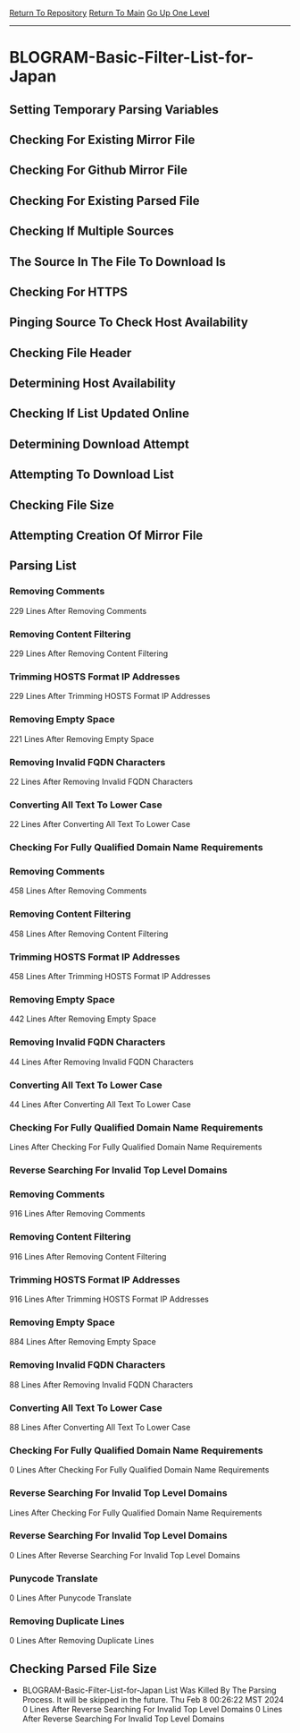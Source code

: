 [Return To Repository](https://github.com/DigitalWarrior/piholeparser/)
[Return To Main](https://github.com/DigitalWarrior/piholeparser/blob/master/RecentRunLogs/Mainlog.md)
[Go Up One Level](https://github.com/DigitalWarrior/piholeparser/blob/master/RecentRunLogs/TopLevelScripts/30-Processing-External-Blacklists.md)
____________________________________
# BLOGRAM-Basic-Filter-List-for-Japan
## Setting Temporary Parsing Variables
## Checking For Existing Mirror File
## Checking For Github Mirror File
## Checking For Existing Parsed File
## Checking If Multiple Sources
## The Source In The File To Download Is
## Checking For HTTPS
## Pinging Source To Check Host Availability
## Checking File Header
## Determining Host Availability
## Checking If List Updated Online
## Determining Download Attempt
## Attempting To Download List
## Checking File Size
## Attempting Creation Of Mirror File
## Parsing List
### Removing Comments
229 Lines After Removing Comments
### Removing Content Filtering
229 Lines After Removing Content Filtering
### Trimming HOSTS Format IP Addresses
229 Lines After Trimming HOSTS Format IP Addresses
### Removing Empty Space
221 Lines After Removing Empty Space
### Removing Invalid FQDN Characters
22 Lines After Removing Invalid FQDN Characters
### Converting All Text To Lower Case
22 Lines After Converting All Text To Lower Case
### Checking For Fully Qualified Domain Name Requirements
### Removing Comments
458 Lines After Removing Comments
### Removing Content Filtering
458 Lines After Removing Content Filtering
### Trimming HOSTS Format IP Addresses
458 Lines After Trimming HOSTS Format IP Addresses
### Removing Empty Space
442 Lines After Removing Empty Space
### Removing Invalid FQDN Characters
44 Lines After Removing Invalid FQDN Characters
### Converting All Text To Lower Case
44 Lines After Converting All Text To Lower Case
### Checking For Fully Qualified Domain Name Requirements
 Lines After Checking For Fully Qualified Domain Name Requirements
### Reverse Searching For Invalid Top Level Domains
### Removing Comments
916 Lines After Removing Comments
### Removing Content Filtering
916 Lines After Removing Content Filtering
### Trimming HOSTS Format IP Addresses
916 Lines After Trimming HOSTS Format IP Addresses
### Removing Empty Space
884 Lines After Removing Empty Space
### Removing Invalid FQDN Characters
88 Lines After Removing Invalid FQDN Characters
### Converting All Text To Lower Case
88 Lines After Converting All Text To Lower Case
### Checking For Fully Qualified Domain Name Requirements
0 Lines After Checking For Fully Qualified Domain Name Requirements
### Reverse Searching For Invalid Top Level Domains
 Lines After Checking For Fully Qualified Domain Name Requirements
### Reverse Searching For Invalid Top Level Domains
0 Lines After Reverse Searching For Invalid Top Level Domains
### Punycode Translate
0 Lines After Punycode Translate
### Removing Duplicate Lines
0 Lines After Removing Duplicate Lines
## Checking Parsed File Size
* BLOGRAM-Basic-Filter-List-for-Japan List Was Killed By The Parsing Process. It will be skipped in the future. Thu Feb  8 00:26:22 MST 2024
0 Lines After Reverse Searching For Invalid Top Level Domains
0 Lines After Reverse Searching For Invalid Top Level Domains

